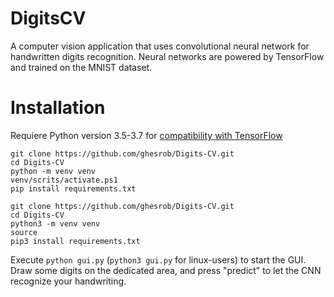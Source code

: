 # DigitsCV

A computer vision application that uses convolutional neural network for handwritten digits recognition. Neural networks are powered by TensorFlow and trained on the MNIST dataset.

# Installation

Requiere Python version 3.5-3.7 for [compatibility with TensorFlow](https://www.tensorflow.org/install/pip?hl=fr)

```
git clone https://github.com/ghesrob/Digits-CV.git
cd Digits-CV
python -m venv venv
venv/scrits/activate.ps1
pip install requirements.txt
```

```
git clone https://github.com/ghesrob/Digits-CV.git
cd Digits-CV
python3 -m venv venv
source 
pip3 install requirements.txt
```

Execute `python gui.py` (`python3 gui.py` for linux-users) to start the GUI. Draw some digits on the dedicated area, and press "predict" to let the CNN recognize your handwriting.

